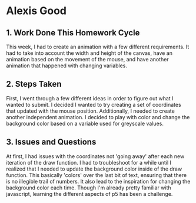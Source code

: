 # Alexis Good
  ## 1. Work Done This Homework Cycle
  This week, I had to create an animation with a few different requirements. It had to take into account the width and height of the canvas, have an animation based on the movement of the mouse, and have another animation that happened with changing variables.
  ## 2. Steps Taken
  First, I went through a few different ideas in order to figure out what I wanted to submit. I decided I wanted to try creating a set of coordinates that updated with the mouse position. Additionally, I needed to create another independent animation. I decided to play with color and change the background color based on a variable used for greyscale values.
 ## 3. Issues and Questions
  At first, I had issues with the coordinates not 'going away' after each new iteration of the draw function. I had to troubleshoot for a while until I realized that I needed to update the background color inside of the draw function. This basically 'colors' over the last bit of text, ensuring that there is no illegible trail of numbers. It also lead to the inspiration for changing the background color each time. Though I'm already pretty familiar with javascript, learning the different aspects of p5 has been a challenge. 
